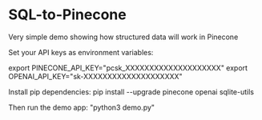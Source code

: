 # SQL-to-Pinecone

Very simple demo showing how structured data will work in Pinecone

Set your API keys as environment variables:

export PINECONE_API_KEY="pcsk_XXXXXXXXXXXXXXXXXXXX"
export OPENAI_API_KEY="sk-XXXXXXXXXXXXXXXXXXXX"

Install pip dependencies: pip install --upgrade pinecone openai sqlite-utils

Then run the demo app: "python3 demo.py"
